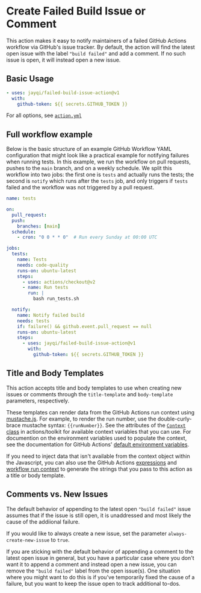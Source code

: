 # Create Failed Build Issue or Comment

This action makes it easy to notify maintainers of a failed GitHub Actions workflow via GitHub's issue tracker. By default, the action will find the latest open issue with the label `"build failed"` and add a comment. If no such issue is open, it will instead open a new issue.

## Basic Usage

```yml
- uses: jayqi/failed-build-issue-action@v1
  with:
    github-token: ${{ secrets.GITHUB_TOKEN }}
```

For all options, see [`action.yml`](./action.yml)

## Full workflow example

Below is the basic structure of an example GitHub Workflow YAML configuration that might look like a practical example for notifying failures when running tests. In this example, we run the workflow on pull requests, pushes to the `main` branch, and on a weekly schedule. We split this workflow into two jobs: the first one is `tests` and actually runs the tests; the second is `notify` which runs after the `tests` job, and only triggers if `tests` failed and the workflow was not triggered by a pull request.

```yml
name: tests

on:
  pull_request:
  push:
    branches: [main]
  schedule:
    - cron: "0 0 * * 0"  # Run every Sunday at 00:00 UTC

jobs:
  tests:
    name: Tests
    needs: code-quality
    runs-on: ubuntu-latest
    steps:
      - uses: actions/checkout@v2
      - name: Run tests
        run: |
          bash run_tests.sh

  notify:
    name: Notify failed build
    needs: tests
    if: failure() && github.event.pull_request == null
    runs-on: ubuntu-latest
    steps:
      - uses: jayqi/failed-build-issue-action@v1
        with:
          github-token: ${{ secrets.GITHUB_TOKEN }}
```

## Title and Body Templates

This action accepts title and body templates to use when creating new issues or comments through the `title-template` and `body-template` parameters, respectively.

These templates can render data from the GitHub Actions run context using [mustache.js](https://github.com/janl/mustache.js/). For example, to render the run number, use the double-curly-brace mustache syntax: `{{runNumber}}`. See the attributes of the [`Context` class](https://github.com/actions/toolkit/blob/main/packages/github/src/context.ts) in actions/toolkit for available context variables that you can use. For documention on the environment variables used to populate the context, see the documentation for GitHub Actions' [default environment variables](https://docs.github.com/en/actions/learn-github-actions/variables#default-environment-variables).

If you need to inject data that isn't available from the context object within the Javascript, you can also use the GitHub Actions [expressions](https://docs.github.com/en/actions/learn-github-actions/expressions) and [workflow run context](https://docs.github.com/en/actions/learn-github-actions/contexts) to generate the strings that you pass to this action as a title or body template.

## Comments vs. New Issues

The default behavior of appending to the latest open `"build failed"` issue assumes that if the issue is still open, it is unaddressed and most likely the cause of the addiional failure.

If you would like to always create a new issue, set the parameter `always-create-new-issue` to `true`.

If you are sticking with the default behavior of appending a comment to the latest open issue in general, but you have a particular case where you don't want it to append a comment and instead open a new issue, you can remove the `"build failed"` label from the open issue(s). One situation where you might want to do this is if you've temporarily fixed the cause of a failure, but you want to keep the issue open to track additional to-dos.
